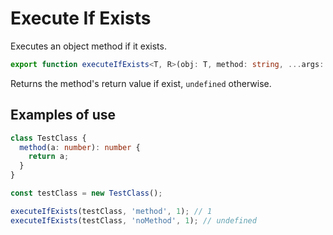 # Execute If Exists

Executes an object method if it exists.

```ts
export function executeIfExists<T, R>(obj: T, method: string, ...args: unknown[]): R;
```

Returns the method's return value if exist, `undefined` otherwise.

## Examples of use

```ts
class TestClass {
  method(a: number): number {
    return a;
  }
}

const testClass = new TestClass();

executeIfExists(testClass, 'method', 1); // 1
executeIfExists(testClass, 'noMethod', 1); // undefined
```

